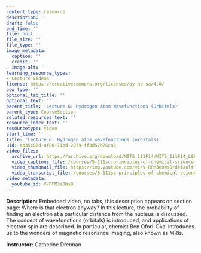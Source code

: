 ```yaml
---
content_type: resource
description: ''
draft: false
end_time: ''
file: null
file_size: ''
file_type: ''
image_metadata:
  caption: ''
  credit: ''
  image-alt: ''
learning_resource_types:
- Lecture Videos
license: https://creativecommons.org/licenses/by-nc-sa/4.0/
ocw_type: ''
optional_tab_title: ''
optional_text: ''
parent_title: 'Lecture 6: Hydrogen Atom Wavefunctions (Orbitals)'
parent_type: CourseSection
related_resources_text: ''
resource_index_text: ''
resourcetype: Video
start_time: ''
title: 'Lecture 6: Hydrogen atom wavefunctions (orbitals)'
uid: ab35c82d-af80-71bd-2879-ff3d57b76ca3
video_files:
  archive_url: https://archive.org/download/MIT5.111F14/MIT5_111F14_L06_300k.mp4
  video_captions_file: /courses/5-111sc-principles-of-chemical-science-fall-2014/47fde2dec1055b69a501aa05cab350a2_V-RPM3e8Ws0.vtt
  video_thumbnail_file: https://img.youtube.com/vi/V-RPM3e8Ws0/default.jpg
  video_transcript_file: /courses/5-111sc-principles-of-chemical-science-fall-2014/18a11810bc2cf5859e1be12828f76f32_V-RPM3e8Ws0.pdf
video_metadata:
  youtube_id: V-RPM3e8Ws0
---
```

**Description:** Embedded video, no tabs, this description appears on section page: Where is that electron anyway? In this lecture, the probability of finding an electron at a particular distance from the nucleus is discussed. The concept of wavefunctions (orbitals) is introduced, and applications of electron spin are described. In particular, chemist Ben Ofori-Okai introduces us to the wonders of magnetic resonance imaging, also known as MRIs.

**Instructor:** Catherine Drennan